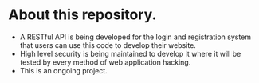 # About this repository.

- A RESTful API is being developed for the login and registration system that users can use this code to develop their website.
- High level security is being maintained to develop it where it will be tested by every method of web application hacking.
- This is an ongoing project.
